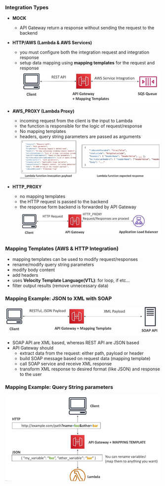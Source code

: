 ### Integration Types ###
* **MOCK**
    * API Gateway return a response without sending the request to the backend

* **HTTP/AWS (Lambda & AWS Services)**
    * you must configure both the integration request and integration response
    * setup data mapping using **mapping templates** for the request and response
    ![](images/aim2.jpg)

* **AWS_PROXY (Lambda Proxy)**
    * incoming request from the client is the input to Lambda
    * the function is responsible for the logic of request/response
    * No mapping templates
    * headers, query string parameters are passed as arguments
    ![](images/aim3.jpg)

* **HTTP_PROXY**
    * no mapping templates
    * the HTTP request is passed to the backend
    * the response form backend is forwarded by API Gateway
    ![](images/aim4.jpg)
    
### Mapping Templates (AWS & HTTP Integration) ###
* mapping templates can be used to modify request/responses
* rename/modify query string parameters
* modify body content
* add headers
* uses **Velocity Template Language(VTL)**: for loop, if etc...
* filter output results (remove unnecessary data)

### Mapping Example: JSON to XML with SOAP ###
![](images/aim5.jpg)
* SOAP API are XML based, whereas REST API are JSON based
* API Gateway should
    * extract data from the request: either path, payload or header
    * build SOAP message based on request data (mapping template)
    * call SOAP service and receive XML response
    * transform XML response to desired format (like JSON) and response to the user

### Mapping Example: Query String parameters
![](images/aim6.jpg)    

